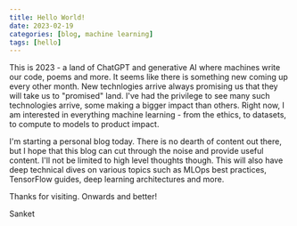 ```yaml
---
title: Hello World!
date: 2023-02-19
categories: [blog, machine learning]
tags: [hello]
---
```


This is 2023 - a land of ChatGPT and generative AI where machines write our code, poems and more. It seems like there is something new coming up every other month. New technlogies arrive always promising us that they will take us to "promised" land. I've had the privilege to see many such technologies arrive, some making a bigger impact than others. Right now, I am interested in everything machine learning - from the ethics, to datasets, to compute to models to product impact. 

I'm starting a personal blog today. There is no dearth of content out there, but I hope that this blog can cut through the noise and provide useful content. I'll not be limited to high level thoughts though. This will also have deep technical dives on various topics such as MLOps best practices, TensorFlow guides, deep learning architectures and more. 

Thanks for visiting. Onwards and better!

Sanket

